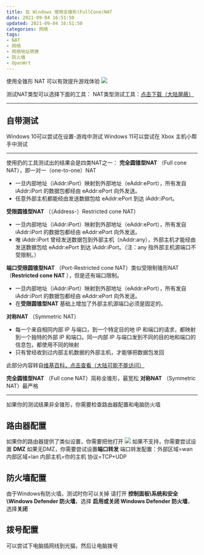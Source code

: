 ```yaml
---
title: 在 Windows 使用全锥形(FullCone)NAT
date: 2021-09-04 16:51:50
updated: 2021-09-04 16:51:50
categories: 网络
tags:
- NAT
- 网络
- 网络地址转换
- 防火墙
- OpenWrt
---
```

使用全锥形 NAT 可以有效提升游戏体验
![](https://lfs.libmbr.com/assets/2021/09/04/fcn.svg)
<!-- more -->
测试NAT类型可以选择下面的工具：
NAT类型测试工具：[点击下载（大陆屏蔽）](https://t.me/MBRFans/157)

---

## 自带测试

Windows 10可以尝试在设置-游戏中测试
Windows 11可以尝试在 Xbox 主机小帮手中测试

---



使用扔的工具测试出的结果会是四类NAT之一：
**完全圆锥型NAT** （Full cone NAT），即一对一（one-to-one）NAT

* 一旦内部地址（iAddr:iPort）映射到外部地址（eAddr:ePort），所有发自 iAddr:iPort 的数据包都经由 eAddr:ePort 向外发送。
* 任意外部主机都能经由发送数据包给 eAddr:ePort 到达 iAddr:iPort。

**受限圆锥型NAT** （（Address-）Restricted cone NAT）

* 一旦内部地址（iAddr:iPort）映射到外部地址（eAddr:ePort），所有发自 iAddr:iPort 的数据包都经由 eAddr:ePort 向外发送。
* 唯 iAddr:iPort 曾经发送数据包到外部主机（nAddr:any），外部主机才能经由发送数据包给 eAddr:ePort 到达 iAddr:iPort。（注：any 指外部主机源端口不受限制。）

**端口受限圆锥型NAT** （Port-Restricted cone NAT）类似受限制锥形NAT（**Restricted cone NAT** ），但是还有端口限制。

* 一旦内部地址（iAddr:iPort）映射到外部地址（eAddr:ePort），所有发自 iAddr:iPort 的数据包都经由 eAddr:ePort 向外发送。
* 在**受限圆锥型NAT** 基础上增加了外部主机源端口必须是固定的。

**对称NAT** （Symmetric NAT）

* 每一个来自相同内部 IP 与端口，到一个特定目的地 IP 和端口的请求，都映射到一个独特的外部 IP 和端口。同一内部 IP 与端口发到不同的目的地和端口的信息包，都使用不同的映射
* 只有曾经收到过内部主机数据的外部主机，才能够把数据包发回

此部分内容转自[维基百科，点击查看（大陆可能不能访问）](https://zh.wikipedia.org/wiki/%E7%BD%91%E7%BB%9C%E5%9C%B0%E5%9D%80%E8%BD%AC%E6%8D%A2)

**完全圆锥型NAT** （Full cone NAT）简称全锥形，最宽松
**对称NAT** （Symmetric NAT）最严格

---

如果你的测试结果非全锥形，你需要检查路由器配置和电脑防火墙

## 路由器配置

如果你的路由器提供了类似设置，你需要把他打开
![  ](https://lfs.libmbr.com/assets/2021/09/04/fn.png)
如果不支持，你需要尝试设置 **DMZ**
如果无DMZ，你需要尝试设置**端口转发**
端口转发配置：外部区域=wan 内部区域=lan 内部主机=你的主机 协议=TCP+UDP

## 防火墙配置

由于Windows有防火墙，测试时你可以关掉
请打开 **控制面板\系统和安全\Windows Defender 防火墙**，选择 **启用或关闭 Windows Defender 防火墙**，选择**关闭**

## 拨号配置

可以尝试下电脑插网线到光猫，然后让电脑拨号

